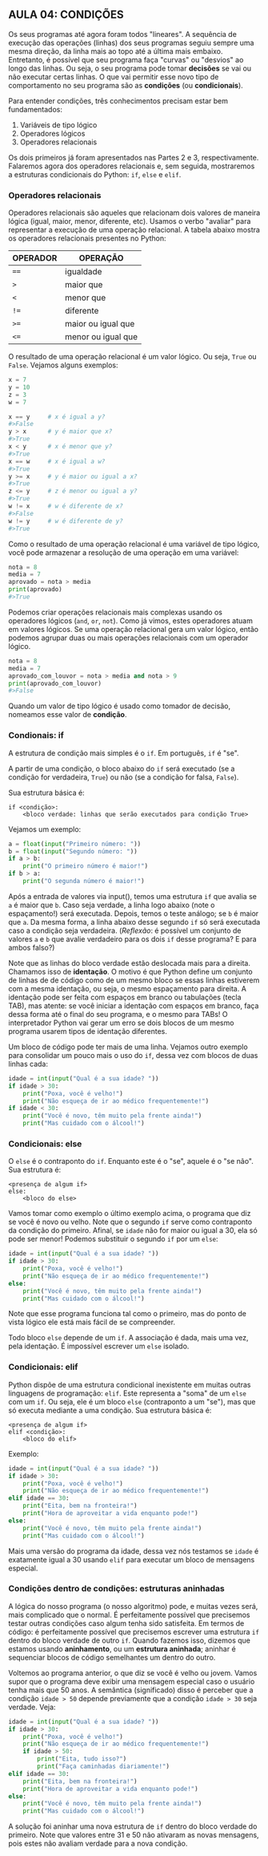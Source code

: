 ## AULA 04: CONDIÇÕES

Os seus programas até agora foram todos "lineares". A sequência de execução das operações (linhas) dos seus programas seguiu sempre uma mesma direção, da linha mais ao topo até a última mais embaixo. Entretanto, é possível que seu programa faça "curvas" ou "desvios" ao longo das linhas. Ou seja, o seu programa pode tomar **decisões** se vai ou não executar certas linhas. O que vai permitir esse novo tipo de comportamento no seu programa são as **condições** (ou **condicionais**).

Para entender condições, três conhecimentos precisam estar bem fundamentados:

1. Variáveis de tipo lógico
2. Operadores lógicos
3. Operadores relacionais

Os dois primeiros já foram apresentados nas Partes 2 e 3, respectivamente. Falaremos agora dos operadores relacionais e, sem seguida, mostraremos a estruturas condicionais do Python: ```if```, ```else``` e ```elif```.

### Operadores relacionais

Operadores relacionais são aqueles que relacionam dois valores de maneira lógica (igual, maior, menor, diferente, etc). Usamos o verbo "avaliar" para representar a execução de uma operação relacional. A tabela abaixo mostra os operadores relacionais presentes no Python:

| OPERADOR       | OPERAÇÃO           |
|----------------|--------------------|
| ```==```       | igualdade          |
| ```>```        | maior que          |
| ```<```        | menor que          |
| ```!=```       | diferente          |
| ```>=```       | maior ou igual que |
| ```<=```       | menor ou igual que |

O resultado de uma operação relacional é um valor lógico. Ou seja, ```True``` ou ```False```. Vejamos alguns exemplos:

```python
x = 7
y = 10
z = 3
w = 7

x == y     # x é igual a y?
#>False
y > x      # y é maior que x?
#>True
x < y      # x é menor que y?
#>True
x == w     # x é igual a w?
#>True
y >= x     # y é maior ou igual a x?
#>True
z <= y     # z é menor ou igual a y?
#>True
w != x     # w é diferente de x?
#>False
w != y     # w é diferente de y?
#>True
```

Como o resultado de uma operação relacional é uma variável de tipo lógico, você pode armazenar a resolução de uma operação em uma variável:

```python
nota = 8
media = 7
aprovado = nota > media
print(aprovado)
#>True
```

Podemos criar operações relacionais mais complexas usando os operadores lógicos (```and```, ```or```, ```not```). Como já vimos, estes operadores atuam em valores lógicos. Se uma operação relacional gera um valor lógico, então podemos agrupar duas ou mais operações relacionais com um operador lógico.

```python
nota = 8
media = 7
aprovado_com_louvor = nota > media and nota > 9
print(aprovado_com_louvor)
#>False
```

Quando um valor de tipo lógico é usado como tomador de decisão, nomeamos esse valor de **condição**.

### Condionais: if

A estrutura de condição mais simples é o ```if```. Em português, ```if``` é "se".

A partir de uma condição, o bloco abaixo do ```if``` será executado (se a condição for verdadeira, ```True```) ou não (se a condição for falsa, ```False```).

Sua estrutura básica é:

```
if <condição>:
    <bloco verdade: linhas que serão executados para condição True>
```

Vejamos um exemplo:

```python
a = float(input("Primeiro número: "))
b = float(input("Segundo número: "))
if a > b:
    print("O primeiro número é maior!")
if b > a:
    print("O segunda número é maior!")
```

Após a entrada de valores via input(), temos uma estrutura ```if``` que avalia se ```a``` é maior que ```b```. Caso seja verdade, a linha logo abaixo (note o espaçamento!) será executada. Depois, temos o teste análogo; se ```b``` é maior que ```a```. Da mesma forma, a linha abaixo desse segundo ```if``` só será executada caso a condição seja verdadeira. (_Reflexão_: é possível um conjunto de valores ```a``` e ```b``` que avalie verdadeiro para os dois ```if``` desse programa? E para ambos falso?)

Note que as linhas do bloco verdade estão deslocada mais para a direita. Chamamos isso de **identação**. O motivo é que Python define um conjunto de linhas de de código como de um mesmo bloco se essas linhas estiverem com a mesma identação, ou seja, o mesmo espaçamento para direita. A identação pode ser feita com espaços em branco ou tabulações (tecla TAB), mas atente: se você iniciar a identação com espaços em branco, faça dessa forma até o final do seu programa, e o mesmo para TABs! O interpretador Python vai gerar um erro se dois blocos de um mesmo programa usarem tipos de identação diferentes.

Um bloco de código pode ter mais de uma linha. Vejamos outro exemplo para consolidar um pouco mais o uso do ```if```, dessa vez com blocos de duas linhas cada:

```python
idade = int(input("Qual é a sua idade? "))
if idade > 30:
    print("Poxa, você é velho!")
    print("Não esqueça de ir ao médico frequentemente!")
if idade < 30:
    print("Você é novo, têm muito pela frente ainda!")
    print("Mas cuidado com o álcool!")
```

### Condicionais: else

O ```else``` é o contraponto do ```if```. Enquanto este é o "se", aquele é o "se não". Sua estrutura é:

```
<presença de algum if>
else:
    <bloco do else>
```

Vamos tomar como exemplo o último exemplo acima, o programa que diz se você é novo ou velho. Note que o segundo ```if``` serve como contraponto da condição do primeiro. Afinal, se ```idade``` não for maior ou igual a 30, ela só pode ser menor! Podemos substituir o segundo ```if``` por um ```else```:

```python
idade = int(input("Qual é a sua idade? "))
if idade > 30:
    print("Poxa, você é velho!")
    print("Não esqueça de ir ao médico frequentemente!")
else:
    print("Você é novo, têm muito pela frente ainda!")
    print("Mas cuidado com o álcool!")
```

Note que esse programa funciona tal como o primeiro, mas do ponto de vista lógico ele está mais fácil de se compreender.

Todo bloco ```else``` depende de um ```if```. A associação é dada, mais uma vez, pela identação. É impossível escrever um ```else``` isolado.

### Condicionais: elif

Python dispõe de uma estrutura condicional inexistente em muitas outras linguagens de programação: ```elif```. Este representa a "soma" de um ```else``` com um ```if```. Ou seja, ele é um bloco ```else``` (contraponto a um "se"), mas que só executa mediante a uma condição. Sua estrutura básica é:

```
<presença de algum if>
elif <condição>:
    <bloco do elif>
```

Exemplo:

```python
idade = int(input("Qual é a sua idade? "))
if idade > 30:
    print("Poxa, você é velho!")
    print("Não esqueça de ir ao médico frequentemente!")
elif idade == 30:
    print("Eita, bem na fronteira!")
    print("Hora de aproveitar a vida enquanto pode!")
else:
    print("Você é novo, têm muito pela frente ainda!")
    print("Mas cuidado com o álcool!")
```

Mais uma versão do programa da idade, dessa vez nós testamos se ```idade``` é exatamente igual a 30 usando ```elif``` para executar um bloco de mensagens especial.

### Condições dentro de condições: estruturas aninhadas

A lógica do nosso programa (o nosso algoritmo) pode, e muitas vezes será, mais complicado que o normal. É perfeitamente possível que precisemos testar outras condições caso algum tenha sido satisfeita. Em termos de código: é perfeitamente possível que precisemos escrever uma estrutura ```if``` dentro do bloco verdade de outro ```if```. Quando fazemos isso, dizemos que estamos usando **aninhamento**, ou um **estrutura aninhada**; aninhar é sequenciar blocos de código semelhantes um dentro do outro.

Voltemos ao programa anterior, o que diz se você é velho ou jovem. Vamos supor que o programa deve exibir uma mensagem especial caso o usuário tenha mais que 50 anos. A semântica (significado) disso é perceber que a condição ```idade > 50``` depende previamente que a condição ```idade > 30``` seja verdade. Veja:

```python
idade = int(input("Qual é a sua idade? "))
if idade > 30:
    print("Poxa, você é velho!")
    print("Não esqueça de ir ao médico frequentemente!")
    if idade > 50:
        print("Eita, tudo isso?")
        print("Faça caminhadas diariamente!")
elif idade == 30:
    print("Eita, bem na fronteira!")
    print("Hora de aproveitar a vida enquanto pode!")
else:
    print("Você é novo, têm muito pela frente ainda!")
    print("Mas cuidado com o álcool!")
```

A solução foi aninhar uma nova estrutura de ```if``` dentro do bloco verdade do primeiro. Note que valores entre 31 e 50 não ativaram as novas mensagens, pois estes não avaliam verdade para a nova condição.
